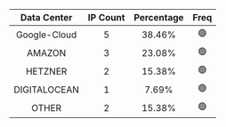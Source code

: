 | Data Center | IP Count | Percentage | Freq |
|:------------:|:--------:|:-----------:|:-----:|
| Google-Cloud | 5 | 38.46% | 🟢 |
| AMAZON | 3 | 23.08% | 🟢 |
| HETZNER | 2 | 15.38% | 🟢 |
| DIGITALOCEAN | 1 | 7.69% | 🟢 |
| OTHER | 2 | 15.38% | 🟢 |